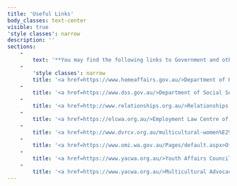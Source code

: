 ```yaml
---
title: 'Useful Links'
body_classes: text-center
visible: true
'style classes': narrow
description: ''
sections:
    -
        text: '**You may find the following links to Government and other non-profit organisations useful.**'
    -
        'style classes': narrow
        title: '<a href=https://www.homeaffairs.gov.au/>Department of Home Affairs</a>'
    -
        title: '<a href=https://www.dss.gov.au/>Department of Social Services</a>'
    -
        title: '<a href=http://www.relationships.org.au/>Relationships Australia</a>'
    -
        title: '<a href=https://elcwa.org.au/>Employment Law Centre of WA (Inc)</a>'
    -
        title: '<a href=http://www.dvrcv.org.au/multicultural-women%E2%80%99s-advocacy-service>Multicultural Women''s Advocacy Services</a>'
    -
        title: '<a href=https://www.omi.wa.gov.au/Pages/default.aspx>Office of Multicultural Interests</a>'
    -
        title: '<a href=https://www.yacwa.org.au/>Youth Affairs Council of Western Australia</a>'
    -
        title: '<a href=https://www.yacwa.org.au/>Multicultural Advocacy Network of Western Australia</a>'
---
```


